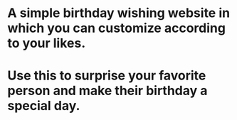 # A simple birthday wishing website in which you can customize according to your likes.
# Use this to surprise your favorite person and make their birthday a special day.
